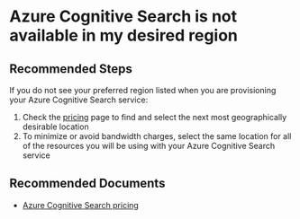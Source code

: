 <properties
	pageTitle="Azure Search is not available in my desired region"
	description="Azure Search is not available in my desired region"
	service="microsoft.search"
	resource="searchservices"
	authors="cynotebo"
	ms.author="cynotebo"
	selfHelpType="resource"
	displayOrder="32"	
	supportTopicIds="32681344"
	resourceTags=""
	productPesIds="15568"
	articleId="search-regions.md"
	cloudEnvironments="public, Fairfax"
	ownershipId="AzureSearch_AzureSearch"
/>

# Azure Cognitive Search is not available in my desired region

## **Recommended Steps**

If you do not see your preferred region listed when you are provisioning your Azure Cognitive Search service:

1. Check the [pricing](https://azure.microsoft.com/pricing/details/search/) page to find and select the next most geographically desirable location
2. To minimize or avoid bandwidth charges, select the same location for all of the resources you will be using with your Azure Cognitive Search service

## **Recommended Documents**

* [Azure Cognitive Search pricing](https://azure.microsoft.com/pricing/details/search/)
